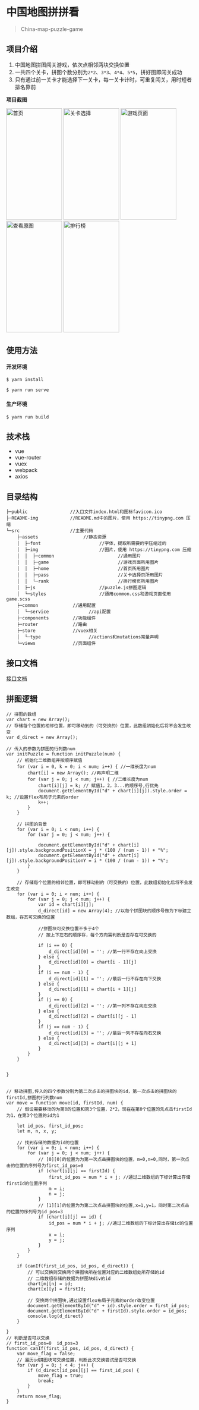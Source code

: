 # 中国地图拼拼看

> China-map-puzzle-game

## 项目介绍
1. 中国地图拼图闯关游戏，依次点相邻两块交换位置
2. 一共四个关卡，拼图个数分别为`2*2`、`3*3`、`4*4`、`5*5`，拼好图即闯关成功
3. 只有通过前一关卡才能选择下一关卡，每一关卡计时，可重复闯关，用时短者排名靠前

**项目截图**
<div display = "flex" flex-wrap = "wrap" width="400" height="700" justify-centent = "center" align-items = "center">
<!-- 1. 首页 -->
<!-- ![Image text](https://github.com/RedrockTeam/China-map-puzzle/blob/master/README-img/home.jpg) -->
<img src="https://github.com/RedrockTeam/China-map-puzzle/blob/master/README-img/home.jpg" width="150" height="300" alt="首页">

<!-- 2. 关卡选择 -->
<!-- ![Image text](https://github.com/RedrockTeam/China-map-puzzle/blob/master/README-img/pass.jpg) -->
<img src="https://github.com/RedrockTeam/China-map-puzzle/blob/master/README-img/pass.jpg" width="150" height="300" alt="关卡选择">

<!-- 3. 游戏页面 -->
<!-- ![Image text](https://github.com/RedrockTeam/China-map-puzzle/blob/master/README-img/game.jpg) -->
<img src="https://github.com/RedrockTeam/China-map-puzzle/blob/master/README-img/game.jpg" width="150" height="300" alt="游戏页面">

<!-- 4. 查看原图 -->
<!-- ![Image text](https://github.com/RedrockTeam/China-map-puzzle/blob/master/README-img/pic.jpg) -->
<img src="https://github.com/RedrockTeam/China-map-puzzle/blob/master/README-img/pic.jpg" width="150" height="300" alt="查看原图">

<!-- 5. 排行榜 -->
<!-- ![Image text](https://github.com/RedrockTeam/China-map-puzzle/blob/master/README-img/rankList.jpg) -->
<img src="https://github.com/RedrockTeam/China-map-puzzle/blob/master/README-img/rankList.jpg" width="150" height="300" alt="排行榜">

</div>

## 使用方法
#### 开发环境

~~~
$ yarn install

$ yarn run serve
~~~



#### 生产环境
~~~
$ yarn run build
~~~



## 技术栈
* vue
* vue-router
* vuex
* webpack
* axios


## 目录结构

```
├─public                //入口文件index.html和图标favicon.ico
├─README-img            //README.md中的图片，使用 https://tinypng.com 压缩
└─src                   //主要代码
    ├─assets                 //静态资源
    │  ├─font                      //字体，提取所需要的字压缩过的
    │  ├─img                       //图片，使用 https://tinypng.com 压缩
    │  │  ├─common                        //通用图片
    │  │  ├─game                          //游戏页面所用图片
    │  │  ├─home                          //首页所用图片
    │  │  ├─pass                          //关卡选择页所用图片
    │  │  └─rank                          //排行榜页所用图片
    │  ├─js                        //puzzle.js拼图逻辑
    │  └─styles                    //通用common.css和游戏页面使用game.scss
    ├─common             //通用配置
    │  └─service               //api配置
    ├─components         //功能组件
    ├─router             //路由
    ├─store              //vuex相关
    │  └─type                  //actions和mutations常量声明
    └─views              //页面组件
```

## 接口文档
[接口文档](https://easydoc.xyz/#/s/39808233)

## 拼图逻辑

```
// 拼图的数组
var chart = new Array();
// 存储每个位置的相邻位置，即可移动到的（可交换的）位置，此数组初始化后将不会发生改变
var d_direct = new Array();

// 传入的参数为拼图的行列数num
var initPuzzle = function initPuzzle(num) {
    // 初始化二维数组并按顺序赋值
    for (var i = 0, k = 0; i < num; i++) { //一维长度为num
        chart[i] = new Array(); //再声明二维 
        for (var j = 0; j < num; j++) { //二维长度为num
            chart[i][j] = k; // 赋值1，2，3...的顺序号,行优先
            document.getElementById("d" + chart[i][j]).style.order = k; //设置flex布局子元素的order
            k++;
        }
    }

    // 拼图的背景
    for (var i = 0; i < num; i++) {
        for (var j = 0; j < num; j++) {

            document.getElementById("d" + chart[i][j]).style.backgroundPositionX = j * (100 / (num - 1)) + "%";
            document.getElementById("d" + chart[i][j]).style.backgroundPositionY = i * (100 / (num - 1)) + "%";
        }
    }

    // 存储每个位置的相邻位置，即可移动到的（可交换的）位置，此数组初始化后将不会发生改变
    for (var i = 0; i < num; i++) {
        for (var j = 0; j < num; j++) {
            var id = chart[i][j];
            d_direct[id] = new Array(4); //以每个拼图块的顺序号做为下标建立数组，存其可交换的位置

            //拼图块可交换位置不多于4个
            // 按上下左右的顺序存，每个方向需判断是否存在可交换的

            if (i == 0) {
                d_direct[id][0] = ''; //第一行不存在向上交换
            } else {
                d_direct[id][0] = chart[i - 1][j]
            }
            if (i == num - 1) {
                d_direct[id][1] = ''; //最后一行不存在向下交换
            } else {
                d_direct[id][1] = chart[i + 1][j]
            }
            if (j == 0) {
                d_direct[id][2] = ''; //第一列不存在向左交换
            } else {
                d_direct[id][2] = chart[i][j - 1]
            }
            if (j == num - 1) {
                d_direct[id][3] = ''; //最后一列不存在向右交换
            } else {
                d_direct[id][3] = chart[i][j + 1]
            }
        }
    }


}


// 移动拼图,传入的四个参数分别为第二次点击的拼图块的id，第一次点击的拼图块的firstId,拼图的行列数num
var move = function move(id, firstId, num) {
    // 假设需要移动的为第0的位置和第3个位置，2*2，现在在第0个位置的先点击firstId为1，在第3个位置的id为1

    let id_pos, first_id_pos;
    let m, n, x, y;

    // 找到存储的数据为id的位置
    for (var i = 0; i < num; i++) {
        for (var j = 0; j < num; j++) {
            // [0][0]的位置为为第一次点击拼图块的位置，m=0,n=0,同时，第一次点击的位置的序列号为first_id_pos=0
            if (chart[i][j] == firstId) {
                first_id_pos = num * i + j; //通过二维数组的下标计算出存储firstId的位置序列
                m = i;
                n = j;
            }
            // [1][1]的位置为为第二次点击拼图块的位置,x=1,y=1，同时第二次点击的位置的序列号为id_pos=3
            if (chart[i][j] == id) {
                id_pos = num * i + j; //通过二维数组的下标计算出存储id的位置序列
                x = i;
                y = j;
            }
        }
    }
    
    if (canIf(first_id_pos, id_pos, d_direct)) {
        // 可以交换则交换两个拼图块所在位置对应的二维数组处所存储的id
        // 二维数组存储的数据为拼图块div的id
        chart[m][n] = id;
        chart[x][y] = firstId;

        // 交换两个拼图块,通过设置flex布局子元素的order改变位置
        document.getElementById("d" + id).style.order = first_id_pos;
        document.getElementById("d" + firstId).style.order = id_pos;
        console.log(d_direct)
    }

}
// 判断是否可以交换
// first_id_pos=0  id_pos=3
function canIf(first_id_pos, id_pos, d_direct) {
    var move_flag = false;
    // 遍历id拼图块可交换位置，判断此次交换尝试是否可交换
    for (var j = 0; j < 4; j++) {
        if (d_direct[id_pos][j] == first_id_pos) {
            move_flag = true;
            break;
        }
    }
    return move_flag;
}
```

